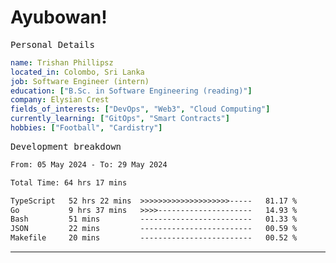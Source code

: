 # Ayubowan!

<samp>Personal Details</samp>

```yaml
name: Trishan Phillipsz
located_in: Colombo, Sri Lanka
job: Software Engineer (intern)
education: ["B.Sc. in Software Engineering (reading)"]
company: Elysian Crest
fields_of_interests: ["DevOps", "Web3", "Cloud Computing"]
currently_learning: ["GitOps", "Smart Contracts"]
hobbies: ["Football", "Cardistry"]
```

<samp>Development breakdown</samp>

<!--START_SECTION:waka-->

```txt
From: 05 May 2024 - To: 29 May 2024

Total Time: 64 hrs 17 mins

TypeScript   52 hrs 22 mins  >>>>>>>>>>>>>>>>>>>>-----   81.17 %
Go           9 hrs 37 mins   >>>>---------------------   14.93 %
Bash         51 mins         -------------------------   01.33 %
JSON         22 mins         -------------------------   00.59 %
Makefile     20 mins         -------------------------   00.52 %
```

<!--END_SECTION:waka-->

---
